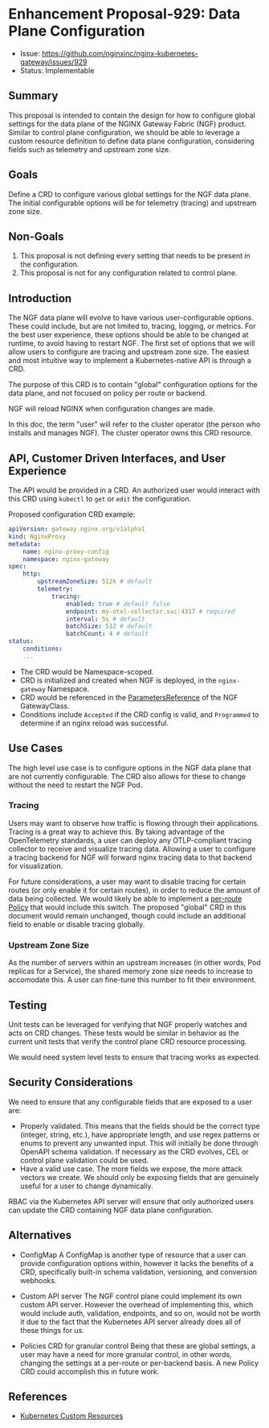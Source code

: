 # Enhancement Proposal-929: Data Plane Configuration

- Issue: https://github.com/nginxinc/nginx-kubernetes-gateway/issues/929
- Status: Implementable

## Summary

This proposal is intended to contain the design for how to configure global settings for the data plane
of the NGINX Gateway Fabric (NGF) product. Similar to control plane configuration, we should be able to leverage
a custom resource definition to define data plane configuration, considering fields such as telemetry and
upstream zone size.

## Goals

Define a CRD to configure various global settings for the NGF data plane. The initial configurable
options will be for telemetry (tracing) and upstream zone size.

## Non-Goals

 1. This proposal is not defining every setting that needs to be present in the configuration.
 2. This proposal is not for any configuration related to control plane.

## Introduction

The NGF data plane will evolve to have various user-configurable options. These could include, but are not
limited to, tracing, logging, or metrics. For the best user experience, these options should be able to be
changed at runtime, to avoid having to restart NGF. The first set of options that we will allow users to
configure are tracing and upstream zone size. The easiest and most intuitive way to implement a Kubernetes-native
API is through a CRD.

The purpose of this CRD is to contain "global" configuration options for the data plane, and not focused on policy
per route or backend.

NGF will reload NGINX when configuration changes are made.

In this doc, the term "user" will refer to the cluster operator (the person who installs and manages NGF). The
cluster operator owns this CRD resource.

## API, Customer Driven Interfaces, and User Experience

The API would be provided in a CRD. An authorized user would interact with this CRD using `kubectl` to `get`
or `edit` the configuration.

Proposed configuration CRD example:

```yaml
apiVersion: gateway.nginx.org/v1alpha1
kind: NginxProxy
metadata:
    name: nginx-proxy-config
    namespace: nginx-gateway
spec:
    http:
        upstreamZoneSize: 512k # default
        telemetry:
            tracing:
                enabled: true # default false
                endpoint: my-otel-collector.svc:4317 # required
                interval: 5s # default
                batchSize: 512 # default
                batchCount: 4 # default
status:
    conditions:
    ...
```

- The CRD would be Namespace-scoped.
- CRD is initialized and created when NGF is deployed, in the `nginx-gateway` Namespace.
- CRD would be referenced in the [ParametersReference][ref] of the NGF GatewayClass.
- Conditions include `Accepted` if the CRD config is valid, and `Programmed` to determine if an nginx
reload was successful.

[ref]:https://gateway-api.sigs.k8s.io/reference/spec/#gateway.networking.k8s.io/v1.ParametersReference

## Use Cases

The high level use case is to configure options in the NGF data plane that are not currently configurable. The
CRD also allows for these to change without the need to restart the NGF Pod.

### Tracing

Users may want to observe how traffic is flowing through their applications. Tracing is a great way to achieve
this. By taking advantage of the OpenTelemetry standards, a user can deploy any OTLP-compliant tracing collector
to receive and visualize tracing data. Allowing a user to configure a tracing backend for NGF will forward
nginx tracing data to that backend for visualization.

For future considerations, a user may want to disable tracing for certain routes (or only enable it for certain
routes), in order to reduce the amount of data being collected. We would likely be able to implement a [per-route
Policy](https://gateway-api.sigs.k8s.io/geps/gep-713/#direct-policy-attachment)
that would include this switch. The proposed "global" CRD in this document would remain unchanged, though
could include an additional field to enable or disable tracing globally.

### Upstream Zone Size

As the number of servers within an upstream increases (in other words, Pod replicas for a Service), the
shared memory zone size needs to increase to accomodate this. A user can fine-tune this number to fit their
environment.

## Testing

Unit tests can be leveraged for verifying that NGF properly watches and acts on CRD changes. These tests would
be similar in behavior as the current unit tests that verify the control plane CRD resource processing.

We would need system level tests to ensure that tracing works as expected.

## Security Considerations

We need to ensure that any configurable fields that are exposed to a user are:

- Properly validated. This means that the fields should be the correct type (integer, string, etc.), have appropriate
length, and use regex patterns or enums to prevent any unwanted input. This will initially be done through
OpenAPI schema validation. If necessary as the CRD evolves, CEL or control plane validation could be used.
- Have a valid use case. The more fields we expose, the more attack vectors we create. We should only be exposing
fields that are genuinely useful for a user to change dynamically.

RBAC via the Kubernetes API server will ensure that only authorized users can update the CRD containing NGF data
plane configuration.

## Alternatives

- ConfigMap
A ConfigMap is another type of resource that a user can provide configuration options within, however it lacks the
benefits of a CRD, specifically built-in schema validation, versioning, and conversion webhooks.

- Custom API server
The NGF control plane could implement its own custom API server. However the overhead of implementing this, which
would include auth, validation, endpoints, and so on, would not be worth it due to the fact that the Kubernetes
API server already does all of these things for us.

- Policies CRD for granular control
Being that these are global settings, a user may have a need for more granular control, in other words, changing
the settings at a per-route or per-backend basis. A new Policy CRD could accomplish this in future work.

## References

- [Kubernetes Custom Resources](https://kubernetes.io/docs/concepts/extend-kubernetes/api-extension/custom-resources/)